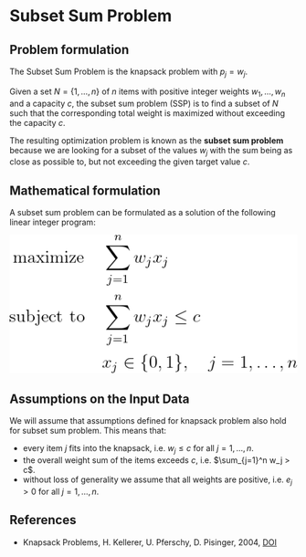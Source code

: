 # Subset Sum Problem


## Problem formulation

The Subset Sum Problem is the knapsack problem with $p_j = w_j$. 

Given a set $N = \lbrace 1,\ldots, n \rbrace$ of $n$ items with positive integer weights $w_1,\ldots, w_n$ and
a capacity $c$, the subset sum problem (SSP) is to find a subset of $N$ such that the
corresponding total weight is maximized without exceeding the capacity $c$.

The resulting optimization problem is known as the **subset sum problem** because
we are looking for a subset of the values $w_j$ with the sum being as close as possible
to, but not exceeding the given target value $c$.


## Mathematical formulation

A subset sum problem can be formulated as a solution of the following linear integer program:

![Mathematical formulation](./problem.png)


## Assumptions on the Input Data

We will assume that assumptions defined for knapsack problem also hold for subset sum problem. 
This means that:
+ every item $j$ fits into the knapsack, i.e. $w_j \leq c$ for all $j = 1, \ldots, n$.
+ the overall weight sum of the items exceeds $c$, i.e. $\sum_{j=1}^n w_j > c$. 
+ without loss of generality we assume that all weights are positive, i.e. $e_j > 0$ for all $j = 1, \ldots, n$.


## References
- Knapsack Problems, H. Kellerer, U. Pferschy, D. Pisinger, 2004, [DOI](https://doi.org/10.1007/978-3-540-24777-7)






